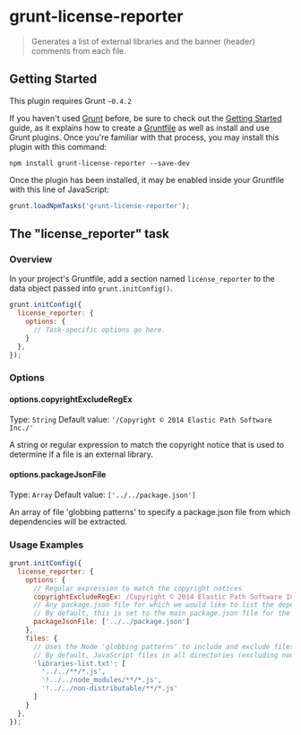 # grunt-license-reporter

> Generates a list of external libraries and the banner (header) comments from each file.

## Getting Started
This plugin requires Grunt `~0.4.2`

If you haven't used [Grunt](http://gruntjs.com/) before, be sure to check out the [Getting Started](http://gruntjs.com/getting-started) guide, as it explains how to create a [Gruntfile](http://gruntjs.com/sample-gruntfile) as well as install and use Grunt plugins. Once you're familiar with that process, you may install this plugin with this command:

```shell
npm install grunt-license-reporter --save-dev
```

Once the plugin has been installed, it may be enabled inside your Gruntfile with this line of JavaScript:

```js
grunt.loadNpmTasks('grunt-license-reporter');
```

## The "license_reporter" task

### Overview
In your project's Gruntfile, add a section named `license_reporter` to the data object passed into `grunt.initConfig()`.

```js
grunt.initConfig({
  license_reporter: {
    options: {
      // Task-specific options go here.
    }
  },
});
```

### Options

#### options.copyrightExcludeRegEx
Type: `String`
Default value: `'/Copyright © 2014 Elastic Path Software Inc./'`

A string or regular expression to match the copyright notice that is used to determine if a file is an external library.

#### options.packageJsonFile
Type: `Array`
Default value: `['../../package.json']`

An array of file 'globbing patterns' to specify a package.json file from which dependencies will be extracted.

### Usage Examples

```js
grunt.initConfig({
  license_reporter: {
    options: {
      // Regular expression to match the copyright notices
      copyrightExcludeRegEx: /Copyright © 2014 Elastic Path Software Inc./,
      // Any package.json file for which we would like to list the dependencies
      // By default, this is set to the main package.json file for the ui-storefront
      packageJsonFile: ['../../package.json']
    },
    files: {
      // Uses the Node 'globbing patterns' to include and exclude files to be examined.
      // By default, JavaScript files in all directories (excluding node_modules and non-distributable).
      'libraries-list.txt': [
        '../../**/*.js',
        '!../../node_modules/**/*.js',
        '!../../non-distributable/**/*.js'
      ]
    }
  },
});
